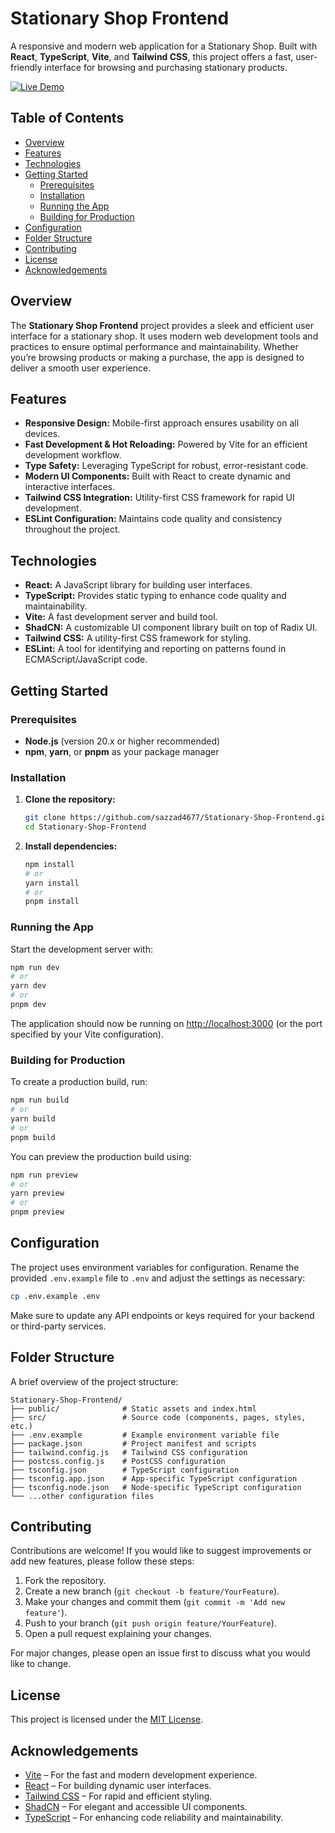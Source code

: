 
# Stationary Shop Frontend

A responsive and modern web application for a Stationary Shop. Built with **React**, **TypeScript**, **Vite**, and **Tailwind CSS**, this project offers a fast, user-friendly interface for browsing and purchasing stationary products.

[![Live Demo](https://img.shields.io/badge/Live-Demo-blue)](https://stationary-shop-frontend-silk.vercel.app)

## Table of Contents

- [Overview](#overview)
- [Features](#features)
- [Technologies](#technologies)
- [Getting Started](#getting-started)
  - [Prerequisites](#prerequisites)
  - [Installation](#installation)
  - [Running the App](#running-the-app)
  - [Building for Production](#building-for-production)
- [Configuration](#configuration)
- [Folder Structure](#folder-structure)
- [Contributing](#contributing)
- [License](#license)
- [Acknowledgements](#acknowledgements)

## Overview

The **Stationary Shop Frontend** project provides a sleek and efficient user interface for a stationary shop. It uses modern web development tools and practices to ensure optimal performance and maintainability. Whether you’re browsing products or making a purchase, the app is designed to deliver a smooth user experience.

## Features

- **Responsive Design:** Mobile-first approach ensures usability on all devices.
- **Fast Development & Hot Reloading:** Powered by Vite for an efficient development workflow.
- **Type Safety:** Leveraging TypeScript for robust, error-resistant code.
- **Modern UI Components:** Built with React to create dynamic and interactive interfaces.
- **Tailwind CSS Integration:** Utility-first CSS framework for rapid UI development.
- **ESLint Configuration:** Maintains code quality and consistency throughout the project.

## Technologies

- **React:** A JavaScript library for building user interfaces.
- **TypeScript:** Provides static typing to enhance code quality and maintainability.
- **Vite:** A fast development server and build tool.
- **ShadCN:** A customizable UI component library built on top of Radix UI.
- **Tailwind CSS:** A utility-first CSS framework for styling.
- **ESLint:** A tool for identifying and reporting on patterns found in ECMAScript/JavaScript code.

## Getting Started

### Prerequisites

- **Node.js** (version 20.x or higher recommended)
- **npm**, **yarn**, or **pnpm** as your package manager

### Installation

1. **Clone the repository:**
   ```bash
   git clone https://github.com/sazzad4677/Stationary-Shop-Frontend.git
   cd Stationary-Shop-Frontend
   ```

2. **Install dependencies:**
   ```bash
   npm install
   # or
   yarn install
   # or
   pnpm install
   ```

### Running the App

Start the development server with:

```bash
npm run dev
# or
yarn dev
# or
pnpm dev
```

The application should now be running on [http://localhost:3000](http://localhost:3000) (or the port specified by your Vite configuration).

### Building for Production

To create a production build, run:

```bash
npm run build
# or
yarn build
# or
pnpm build
```

You can preview the production build using:

```bash
npm run preview
# or
yarn preview
# or
pnpm preview
```

## Configuration

The project uses environment variables for configuration. Rename the provided `.env.example` file to `.env` and adjust the settings as necessary:

```bash
cp .env.example .env
```

Make sure to update any API endpoints or keys required for your backend or third-party services.

## Folder Structure

A brief overview of the project structure:

```
Stationary-Shop-Frontend/
├── public/              # Static assets and index.html
├── src/                 # Source code (components, pages, styles, etc.)
├── .env.example         # Example environment variable file
├── package.json         # Project manifest and scripts
├── tailwind.config.js   # Tailwind CSS configuration
├── postcss.config.js    # PostCSS configuration
├── tsconfig.json        # TypeScript configuration
├── tsconfig.app.json    # App-specific TypeScript configuration
├── tsconfig.node.json   # Node-specific TypeScript configuration
└── ...other configuration files
```

## Contributing

Contributions are welcome! If you would like to suggest improvements or add new features, please follow these steps:

1. Fork the repository.
2. Create a new branch (`git checkout -b feature/YourFeature`).
3. Make your changes and commit them (`git commit -m 'Add new feature'`).
4. Push to your branch (`git push origin feature/YourFeature`).
5. Open a pull request explaining your changes.

For major changes, please open an issue first to discuss what you would like to change.

## License

This project is licensed under the [MIT License](LICENSE).

## Acknowledgements

- [Vite](https://vitejs.dev) – For the fast and modern development experience.
- [React](https://reactjs.org) – For building dynamic user interfaces.
- [Tailwind CSS](https://tailwindcss.com) – For rapid and efficient styling.
- [ShadCN](https://ui.shadcn.com) – For elegant and accessible UI components.
- [TypeScript](https://www.typescriptlang.org) – For enhancing code reliability and maintainability.
